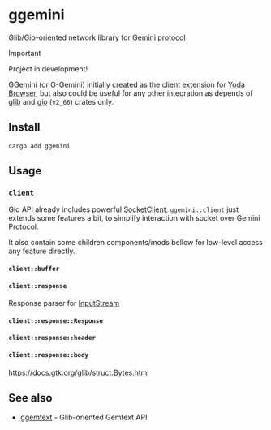 # ggemini

Glib/Gio-oriented network library for [Gemini protocol](https://geminiprotocol.net/)

> [!IMPORTANT]
> Project in development!
>

GGemini (or G-Gemini) initially created as the client extension for [Yoda Browser](https://github.com/YGGverse/Yoda),
but also could be useful for any other integration as depends of
[glib](https://crates.io/crates/glib) and [gio](https://crates.io/crates/gio) (`v2_66`) crates only.

## Install

```
cargo add ggemini
```

## Usage

### `client`

Gio API already includes powerful [SocketClient](https://docs.gtk.org/gio/class.SocketClient.html),
`ggemini::client` just extends some features a bit, to simplify interaction with socket over Gemini Protocol.

It also contain some children components/mods bellow for low-level access any feature directly.

#### `client::buffer`

#### `client::response`

Response parser for [InputStream](https://docs.gtk.org/gio/class.InputStream.html)

#### `client::response::Response`
#### `client::response::header`
#### `client::response::body`

https://docs.gtk.org/glib/struct.Bytes.html

## See also

* [ggemtext](https://github.com/YGGverse/ggemtext) - Glib-oriented Gemtext API